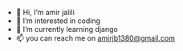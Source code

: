- 👋 Hi, I’m amir jalili 
- 👀 I’m interested in coding
- 🌱 I’m currently learning django
- 📫 you can reach me on amirjb1380@gmail.com

<!---
SAMAELTHEHUNTER/SAMAELTHEHUNTER is a ✨ special ✨ repository because its `README.md` (this file) appears on your GitHub profile.
You can click the Preview link to take a look at your changes.
--->
